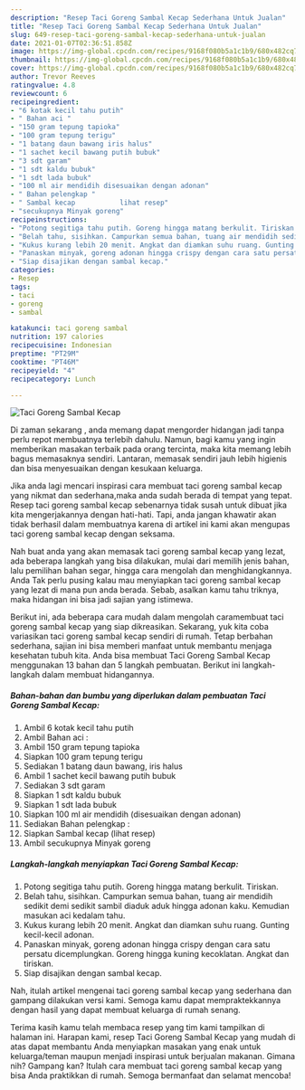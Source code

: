 ```yaml
---
description: "Resep Taci Goreng Sambal Kecap Sederhana Untuk Jualan"
title: "Resep Taci Goreng Sambal Kecap Sederhana Untuk Jualan"
slug: 649-resep-taci-goreng-sambal-kecap-sederhana-untuk-jualan
date: 2021-01-07T02:36:51.858Z
image: https://img-global.cpcdn.com/recipes/9168f080b5a1c1b9/680x482cq70/taci-goreng-sambal-kecap-foto-resep-utama.jpg
thumbnail: https://img-global.cpcdn.com/recipes/9168f080b5a1c1b9/680x482cq70/taci-goreng-sambal-kecap-foto-resep-utama.jpg
cover: https://img-global.cpcdn.com/recipes/9168f080b5a1c1b9/680x482cq70/taci-goreng-sambal-kecap-foto-resep-utama.jpg
author: Trevor Reeves
ratingvalue: 4.8
reviewcount: 6
recipeingredient:
- "6 kotak kecil tahu putih"
- " Bahan aci "
- "150 gram tepung tapioka"
- "100 gram tepung terigu"
- "1 batang daun bawang iris halus"
- "1 sachet kecil bawang putih bubuk"
- "3 sdt garam"
- "1 sdt kaldu bubuk"
- "1 sdt lada bubuk"
- "100 ml air mendidih disesuaikan dengan adonan"
- " Bahan pelengkap "
- " Sambal kecap           lihat resep"
- "secukupnya Minyak goreng"
recipeinstructions:
- "Potong segitiga tahu putih. Goreng hingga matang berkulit. Tiriskan."
- "Belah tahu, sisihkan. Campurkan semua bahan, tuang air mendidih sedikit demi sedikit sambil diaduk aduk hingga adonan kaku. Kemudian masukan aci kedalam tahu."
- "Kukus kurang lebih 20 menit. Angkat dan diamkan suhu ruang. Gunting kecil-kecil adonan."
- "Panaskan minyak, goreng adonan hingga crispy dengan cara satu persatu dicemplungkan. Goreng hingga kuning kecoklatan. Angkat dan tiriskan."
- "Siap disajikan dengan sambal kecap."
categories:
- Resep
tags:
- taci
- goreng
- sambal

katakunci: taci goreng sambal 
nutrition: 197 calories
recipecuisine: Indonesian
preptime: "PT29M"
cooktime: "PT46M"
recipeyield: "4"
recipecategory: Lunch

---
```



![Taci Goreng Sambal Kecap](https://img-global.cpcdn.com/recipes/9168f080b5a1c1b9/680x482cq70/taci-goreng-sambal-kecap-foto-resep-utama.jpg)

Di zaman  sekarang , anda memang dapat mengorder hidangan jadi tanpa perlu repot membuatnya terlebih dahulu. Namun, bagi kamu yang ingin memberikan masakan terbaik pada orang tercinta, maka kita memang lebih bagus memasaknya sendiri. Lantaran, memasak sendiri jauh lebih higienis dan bisa menyesuaikan dengan kesukaan keluarga.

Jika anda lagi mencari inspirasi cara membuat taci goreng sambal kecap yang nikmat dan sederhana,maka anda sudah berada di tempat yang tepat. Resep taci goreng sambal kecap  sebenarnya tidak susah untuk dibuat jika kita mengerjakannya dengan hati-hati. Tapi, anda jangan khawatir akan tidak berhasil dalam membuatnya 
karena di artikel ini kami akan mengupas taci goreng sambal kecap dengan seksama.  



Nah buat anda yang akan memasak taci goreng sambal kecap yang lezat, ada beberapa langkah yang bisa dilakukan, mulai dari memilih jenis bahan, lalu pemilihan bahan segar, hingga cara mengolah dan menghidangkannya. Anda Tak perlu pusing kalau mau menyiapkan taci goreng sambal kecap yang lezat di mana pun anda berada. Sebab, asalkan kamu  tahu triknya, maka hidangan ini bisa jadi sajian yang istimewa.

Berikut ini, ada beberapa cara mudah dalam mengolah caramembuat taci goreng sambal kecap yang siap dikreasikan. Sekarang, yuk kita coba variasikan taci goreng sambal kecap sendiri di rumah. Tetap berbahan sederhana, sajian ini bisa memberi manfaat untuk membantu menjaga kesehatan tubuh kita. Anda bisa membuat Taci Goreng Sambal Kecap menggunakan 13 bahan dan 5 langkah pembuatan. Berikut ini langkah-langkah dalam membuat hidangannya.

<!--inarticleads1-->

##### Bahan-bahan dan bumbu yang diperlukan dalam pembuatan Taci Goreng Sambal Kecap:

1. Ambil 6 kotak kecil tahu putih
1. Ambil  Bahan aci :
1. Ambil 150 gram tepung tapioka
1. Siapkan 100 gram tepung terigu
1. Sediakan 1 batang daun bawang, iris halus
1. Ambil 1 sachet kecil bawang putih bubuk
1. Sediakan 3 sdt garam
1. Siapkan 1 sdt kaldu bubuk
1. Siapkan 1 sdt lada bubuk
1. Siapkan 100 ml air mendidih (disesuaikan dengan adonan)
1. Sediakan  Bahan pelengkap :
1. Siapkan  Sambal kecap           (lihat resep)
1. Ambil secukupnya Minyak goreng




<!--inarticleads2-->

##### Langkah-langkah menyiapkan Taci Goreng Sambal Kecap:

1. Potong segitiga tahu putih. Goreng hingga matang berkulit. Tiriskan.
1. Belah tahu, sisihkan. Campurkan semua bahan, tuang air mendidih sedikit demi sedikit sambil diaduk aduk hingga adonan kaku. Kemudian masukan aci kedalam tahu.
1. Kukus kurang lebih 20 menit. Angkat dan diamkan suhu ruang. Gunting kecil-kecil adonan.
1. Panaskan minyak, goreng adonan hingga crispy dengan cara satu persatu dicemplungkan. Goreng hingga kuning kecoklatan. Angkat dan tiriskan.
1. Siap disajikan dengan sambal kecap.




Nah, itulah artikel mengenai  taci goreng sambal kecap  yang sederhana dan gampang dilakukan versi kami. Semoga kamu dapat mempraktekkannya dengan hasil yang dapat membuat keluarga di rumah senang. 

Terima kasih kamu telah membaca resep yang tim kami tampilkan di halaman ini. Harapan kami, resep  Taci Goreng Sambal Kecap yang mudah di atas dapat membantu Anda menyiapkan masakan yang enak untuk keluarga/teman maupun menjadi inspirasi untuk berjualan makanan. Gimana nih? Gampang kan? Itulah cara membuat taci goreng sambal kecap yang bisa Anda praktikkan di rumah. Semoga bermanfaat dan selamat mencoba!

